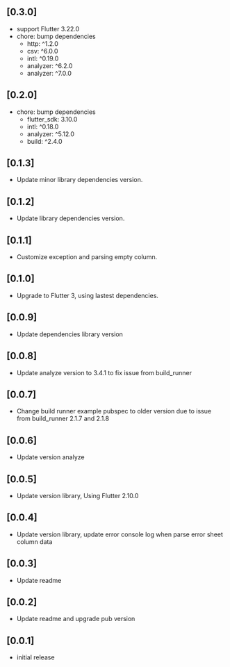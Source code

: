 ## [0.3.0]

- support Flutter 3.22.0
- chore: bump dependencies
  - http: ^1.2.0
  - csv: ^6.0.0
  - intl: ^0.19.0
  - analyzer: ^6.2.0
  - analyzer: ^7.0.0

## [0.2.0]

- chore: bump dependencies
  - flutter_sdk: 3.10.0
  - intl: ^0.18.0
  - analyzer: ^5.12.0
  - build: ^2.4.0

## [0.1.3]

- Update minor library dependencies version.

## [0.1.2]

- Update library dependencies version.

## [0.1.1]

- Customize exception and parsing empty column.

## [0.1.0]

- Upgrade to Flutter 3, using lastest dependencies.

## [0.0.9]

- Update dependencies library version

## [0.0.8]

- Update analyze version to 3.4.1 to fix issue from build_runner

## [0.0.7]

- Change build runner example pubspec to older version due to issue from build_runner 2.1.7 and 2.1.8

## [0.0.6]

- Update version analyze

## [0.0.5]

- Update version library, Using Flutter 2.10.0

## [0.0.4]

- Update version library, update error console log when parse error sheet column data

## [0.0.3]

- Update readme

## [0.0.2]

- Update readme and upgrade pub version

## [0.0.1]

- initial release
